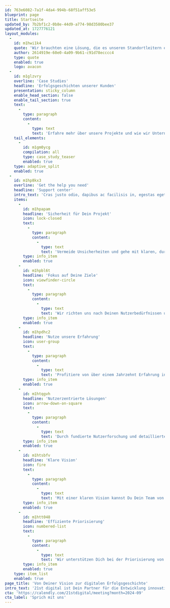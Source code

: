 ```yaml
---
id: 763e6082-7a1f-4da4-994b-68f51aff53e5
blueprint: page
title: Startseite
updated_by: 7b2bf1c2-0b8e-44d9-a774-98d3580bee37
updated_at: 1727776121
layout_modules:
  -
    id: m1hwi1k4
    quote: 'Wir brauchten eine Lösung, die es unseren Standortleitern ermöglicht, ohne umständliche Suchprozesse die besten Dienstleister für unsere spezifischen Bedürfnisse schnell und einfach zu finden und zu beauftragen. Da andere Unternehmen vor den gleichen Herausforderungen standen, wurde OPTICERT geschaffen, um genau diese Lücke zu schließen.'
    author: 2614919e-60e0-4a09-9b61-c91d78ecccc4
    type: quote
    enabled: true
    logo: avacon
  -
    id: m1glzvry
    overline: 'Case Studies'
    headline: 'Erfolgsgeschichten unserer Kunden'
    presentation: sticky_column
    enable_head_section: false
    enable_tail_section: true
    text:
      -
        type: paragraph
        content:
          -
            type: text
            text: 'Erfahre mehr über unsere Projekte und wie wir Unternehmen dabei unterstützt haben, ihre digitalen Herausforderungen zu meistern und innovative Lösungen zu finden.'
    tail_elements:
      -
        id: m1gm0ycg
        compilation: all
        type: case_study_teaser
        enabled: true
    type: adaptive_split
    enabled: true
  -
    id: m1hp8kx3
    overline: 'Get the help you need'
    headline: 'Support center'
    intro_text: 'Cras justo odio, dapibus ac facilisis in, egestas eget quam. Fusce dapibus, tellus ac cursus commodo, tortor mauris condimentum nibh, ut fermentum massa justo sit amet risus.'
    items:
      -
        id: m1hpapam
        headline: 'Sicherheit für Dein Projekt'
        icon: lock-closed
        text:
          -
            type: paragraph
            content:
              -
                type: text
                text: 'Vermeide Unsicherheiten und gehe mit klaren, durchdachten Projektplänen voran. Unsere Beratung gibt Dir die Sicherheit, dass Dein Projekt von Anfang an auf dem richtigen Weg ist.'
        type: info_item
        enabled: true
      -
        id: m1hpbl6t
        headline: 'Fokus auf Deine Ziele'
        icon: viewfinder-circle
        text:
          -
            type: paragraph
            content:
              -
                type: text
                text: 'Wir richten uns nach Deinen Nutzerbedürfnissen und Geschäftsanforderungen, um eine Strategie zu entwickeln, die Dein Team vereint und Produkte schafft, die Deine Kunden begeistern.'
        type: info_item
        enabled: true
      -
        id: m1hpdhc2
        headline: 'Nutze unsere Erfahrung'
        icon: user-group
        text:
          -
            type: paragraph
            content:
              -
                type: text
                text: 'Profitiere von über einem Jahrzehnt Erfahrung in der Gestaltung, Entwicklung und Bereitstellung maßgeschneiderter Softwarelösungen. Mit uns an Deiner Seite bist Du bestens gerüstet, um Deine digitalen Projekte erfolgreich umzusetzen.'
        type: info_item
        enabled: true
      -
        id: m1htqgvh
        headline: 'Nutzerzentrierte Lösungen'
        icon: arrow-down-on-square
        text:
          -
            type: paragraph
            content:
              -
                type: text
                text: 'Durch fundierte Nutzerforschung und detaillierte Erkenntnisse stellen wir sicher, dass wir die richtigen Probleme für die richtigen Menschen lösen. So erreichst Du mit Deinem Produkt genau Deine Zielgruppe.'
        type: info_item
        enabled: true
      -
        id: m1htsbfv
        headline: 'Klare Vision'
        icon: fire
        text:
          -
            type: paragraph
            content:
              -
                type: text
                text: 'Mit einer klaren Vision kannst Du Dein Team von Anfang bis Ende ausrichten. So entstehen großartige Funktionen und Ideen, die in die Design- und Entwicklungsproduktion umgesetzt werden.'
        type: info_item
        enabled: true
      -
        id: m1htt048
        headline: 'Effiziente Priorisierung'
        icon: numbered-list
        text:
          -
            type: paragraph
            content:
              -
                type: text
                text: 'Wir unterstützen Dich bei der Priorisierung von Kundenanforderungen und Stakeholder-Ideen. So stellst Du sicher, dass die wichtigsten Aspekte Deines Projekts im Fokus stehen und optimal umgesetzt werden.'
        type: info_item
        enabled: true
    type: item_list
    enabled: true
page_title: 'Von Deiner Vision zur digitalen Erfolgsgeschichte'
intro_text: '21st digital ist Dein Partner für die Entwicklung innovativer digitaler Produkte. Wir begleiten Dich durch die digitale Transformation, hinterfragen bestehende Prozesse und entwickeln maßgeschneiderte Strategien, um sowohl digitale Produkte als auch Geschäftsmodelle erfolgreich zu gestalten.'
cta: 'https://calendly.com/21stdigital/meeting?month=2024-09'
cta_label: 'Sprich mit uns'
---
```

